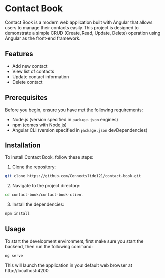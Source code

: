 # Contact Book

Contact Book is a modern web application built with Angular that allows users to manage their contacts easily. This project is designed to demonstrate a simple CRUD (Create, Read, Update, Delete) operation using Angular as the front-end framework.

## Features

- Add new contact
- View list of contacts
- Update contact information
- Delete contact

## Prerequisites

Before you begin, ensure you have met the following requirements:

- Node.js (version specified in `package.json` engines)
- npm (comes with Node.js)
- Angular CLI (version specified in `package.json` devDependencies)

## Installation

To install Contact Book, follow these steps:

1. Clone the repository:

```bash
git clone https://github.com/Connectslide121/contact-book.git
```

2. Navigate to the project directory:

```bash
cd contact-book/contact-book-client
```

3. Install the dependencies:

```bash
npm install
```

## Usage

To start the development environment, first make sure you start the backend, then run the following command:

```bash
ng serve
```

This will launch the application in your default web browser at http://localhost:4200.
